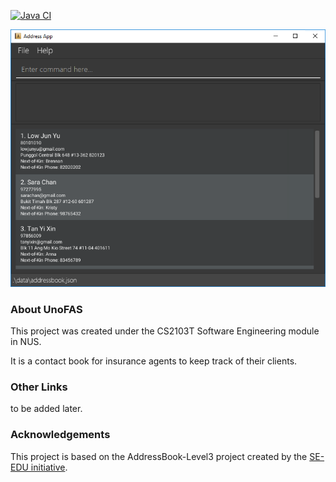 [![Java CI](https://github.com/AY2324S1-CS2103T-F12-1/tp/actions/workflows/gradle.yml/badge.svg)](https://github.com/AY2324S1-CS2103T-F12-1/tp/actions/workflows/gradle.yml)

![Ui](docs/images/Ui.png)

### About UnoFAS

This project was created under the CS2103T Software Engineering module in NUS.

It is a contact book for insurance agents to keep track of their clients.

### Other Links
to be added later.

### Acknowledgements

This project is based on the AddressBook-Level3 project created by the [SE-EDU initiative](https://se-education.org).
